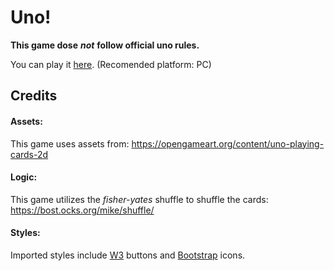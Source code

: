 # Uno!

**This game dose**  ***not***  **follow official uno rules.**

You can play it [here](https://github.chrobinson.com/pages/lawrnat/internuno/). (Recomended platform: PC)

## Credits

#### Assets:

This game uses assets from: https://opengameart.org/content/uno-playing-cards-2d

#### Logic:

This game utilizes the *fisher-yates* shuffle to shuffle the cards: https://bost.ocks.org/mike/shuffle/

#### Styles:

Imported styles include [W3](https://www.w3schools.com/w3css/w3css_downloads.asp) buttons and [Bootstrap](https://getbootstrap.com/docs/3.4/css/) icons.
